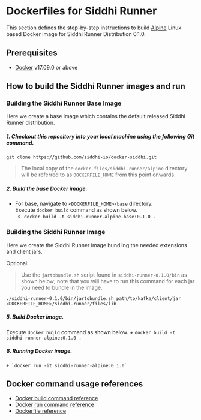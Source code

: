# Dockerfiles for Siddhi Runner #

This section defines the step-by-step instructions to build [Alpine](https://hub.docker.com/_/alpine/) Linux based Docker image for Siddhi Runner Distribution 0.1.0.

## Prerequisites

* [Docker](https://www.docker.com/get-docker) v17.09.0 or above

## How to build the Siddhi Runner images and run

### Building the Siddhi Runner Base Image
Here we create a base image which contains the default released Siddhi Runner distribution. 

##### 1. Checkout this repository into your local machine using the following Git command.

```
git clone https://github.com/siddhi-io/docker-siddhi.git
```

>The local copy of the `docker-files/siddhi-runner/alpine` directory will be referred to as `DOCKERFILE_HOME` from this point onwards.

##### 2. Build the base Docker image.

- For base, navigate to `<DOCKERFILE_HOME>/base` directory. <br>
  Execute `docker build` command as shown below.
    + `docker build -t siddhi-runner-alpine-base:0.1.0 .`

### Building the Siddhi Runner Image
Here we create the Siddhi Runner image bundling the needed extensions and client jars.

Optional: 
> Use the `jartobundle.sh` script found in `siddhi-runner-0.1.0/bin` as shown below; note that you will have to run this command for each jar you need to bundle in the image.

  ```
  ./siddhi-runner-0.1.0/bin/jartobundle.sh path/to/kafka/client/jar <DOCKERFILE_HOME>/siddhi-runner/files/lib
  ```        
##### 5. Build Docker image.

  Execute `docker build` command as shown below. 
    + `docker build -t siddhi-runner-alpine:0.1.0 .`
    
##### 6. Running Docker image.

    + `docker run -it siddhi-runner-alpine:0.1.0`

## Docker command usage references

* [Docker build command reference](https://docs.docker.com/engine/reference/commandline/build/)
* [Docker run command reference](https://docs.docker.com/engine/reference/run/)
* [Dockerfile reference](https://docs.docker.com/engine/reference/builder/)
